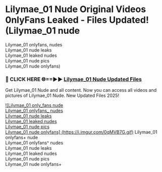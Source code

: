 # Lilymae_01 Nude Original Videos 0nlyFans Leaked - Files Updated! (Lilymae_01 nude<br>

Lilymae_01 onlyfans, nudes<br>
Lilymae_01 nude leaks<br>
Lilymae_01 leaked nudes<br>
Lilymae_01 nude pics<br>
Lilymae_01 nude onlyfans)

<h3>🔴 CLICK HERE 🌐==►► <a href="https://tinyurl.com/leaks-videos" rel="nofollow">Lilymae_01 Nude Updated Files</a></h3>

Get Lilymae_01 Nude and all content. Now you can access all videos and pictures of Lilymae_01 Nude. New Updated Files 2025!

[![Lilymae_01 only_fans nude<br>
Lilymae_01 onlyfans_ nudes<br>
Lilymae_01 nude leaks<br>
Lilymae_01 leaked nudes<br>
Lilymae_01 nude pics<br>
Lilymae_01 nude onlyfans]
(https://i.imgur.com/0qMVB7G.gif)](https://tinyurl.com/leaks-videos)
Lilymae_01 onlyfans+ nude<br>
Lilymae_01 onlyfans^ nudes<br>
Lilymae_01 nude leaks<br>
Lilymae_01 leaked nudes<br>
Lilymae_01 nude pics<br>
Lilymae_01 nude onlyfans+